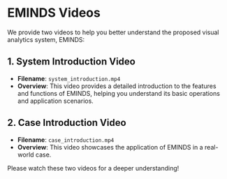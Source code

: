 # EMINDS Videos

We provide two videos to help you better understand the proposed visual analytics system, EMINDS:

## 1. System Introduction Video
- **Filename**: `system_introduction.mp4`
- **Overview**: This video provides a detailed introduction to the features and functions of EMINDS, helping you understand its basic operations and application scenarios.

## 2. Case Introduction Video
- **Filename**: `case_introduction.mp4`
- **Overview**: This video showcases the application of EMINDS in a real-world case.

Please watch these two videos for a deeper understanding!
